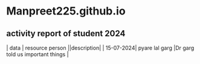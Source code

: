 # Manpreet225.github.io
## activity report of student 2024 

| data | resource person ||description|
| 15-07-2024| pyare lal garg |Dr garg told us important things |
